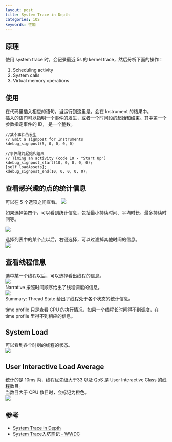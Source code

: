 ```yaml
---
layout: post
title: System Trace in Depth
categories: iOS
keywords: 性能
---
```



## 原理  
使用 system trace 时，会记录最近 5s 的 kernel trace，然后分析下面的操作：  

1.  Scheduling activity  
2.  System calls  
3.  Virtual memory operations      

## 使用  
在代码里插入相应的语句，当运行到这里是，会在 Instrument 的结果中。    
插入的语句可以指明一个事件的发生，或者一个时间段的起始和结束。其中第一个参数指定事件的 ID，  是一个整数。

    //某个事件的发生
    // Emit a signpost for Instruments
    kdebug_signpost(5, 0, 0, 0, 0)  
    
    //事件段的起始和结束
    // Timing an activity (code 10 - "Start Up")
    kdebug_signpost_start(10, 0, 0, 0, 0);
    [self loadAssets];
    kdebug_signpost_end(10, 0, 0, 0, 0);
  
## 查看感兴趣的点的统计信息
可以在 5 个选项之间查看。
![](http://oda58fqub.bkt.clouddn.com/15071075460143.jpg)  

如果选择第四个，可以看到统计信息，包括最小持续时间、平均时长、最多持续时间等。

![](http://oda58fqub.bkt.clouddn.com/15071048071642.jpg)  

选择列表中的某个点以后，右键选择，可以过滤掉其他时间的信息。  
![](http://oda58fqub.bkt.clouddn.com/15071049938590.jpg)  

## 查看线程信息  
选中某一个线程以后，可以选择看出线程的信息。    
![](http://oda58fqub.bkt.clouddn.com/15071078326087.jpg)    
Narrative 按照时间顺序给出了线程调度的信息。  
![](http://oda58fqub.bkt.clouddn.com/15071079487968.jpg)    
 Summary: Thread State 给出了线程处于各个状态的统计信息。  
 
 time profile 只是查看 CPU 的执行情况，如果一个线程长时间得不到调度，在 time profile 里得不到相应的信息。
## System Load    
可以看到各个时刻的线程的状态。  
![](http://oda58fqub.bkt.clouddn.com/15071083081172.jpg)    

## User Interactive Load Average
统计的是 10ms 内，线程优先级大于33 以及 QoS 是 User Interactive Class 的线程数目。  
当数目大于 CPU 数目时，会标记为橙色。    
![](http://oda58fqub.bkt.clouddn.com/15071084431838.jpg)    

## 参考
- [System Trace in Depth](https://developer.apple.com/videos/play/wwdc2016/411/)
- [System Trace入坑笔记 - WWDC](http://www.jianshu.com/p/6629dff8a2dc)

